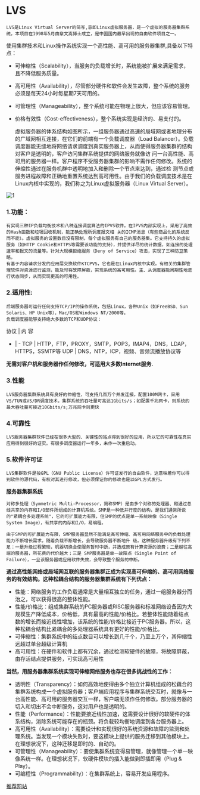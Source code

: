 # LVS

    LVS是Linux Virtual Server的简写,意即Linux虚拟服务器，是一个虚拟的服务器集群系统。本项目在1998年5月由章文嵩博士成立，是中国国内最早出现的自由软件项目之一。
    
使用集群技术和Linux操作系统实现一个高性能、高可用的服务器集群,具备以下特点：

* 可伸缩性（Scalability），当服务的负载增长时，系统能被扩展来满足需求，且不降低服务质量。
* 高可用性（Availability），尽管部分硬件和软件会发生故障，整个系统的服务必须是每天24小时每星期7天可用的。
* 可管理性（Manageability），整个系统可能在物理上很大，但应该容易管理。
* 价格有效性（Cost-effectiveness），整个系统实现是经济的、易支付的。

    虚拟服务器的体系结构如图所示，一组服务器通过高速的局域网或者地理分布的广域网相互连接，在它们的前端有一个负载调度器（Load Balancer）。负载调度器能无缝地将网络请求调度到真实服务器上，从而使得服务器集群的结构对客户是透明的，客户访问集群系统提供的网络服务就像访 问一台高性能、高可用的服务器一样。客户程序不受服务器集群的影响不需作任何修改。系统的伸缩性通过在服务机群中透明地加入和删除一个节点来达到，通过检 测节点或服务进程故障和正确地重置系统达到高可用性。由于我们的负载调度技术是在Linux内核中实现的，我们称之为Linux虚拟服务器（Linux Virtual Server）。

![1](http://mdpicture-1253499256.file.myqcloud.com/LVS/LVS%EF%BC%88%E5%8E%9F%E7%90%86%EF%BC%891.png)

### 1.功能：

    有实现三种IP负载均衡技术和八种连接调度算法的IPVS软件。在IPVS内部实现上，采用了高效的Hash函数和垃圾回收机制，能正确处理所调度报文相 关的ICMP消息（有些商品化的系统反而不能）。虚拟服务的设置数目没有限制，每个虚拟服务有自己的服务器集。它支持持久的虚拟服务（如HTTP Cookie和HTTPS等需要该功能的支持），并提供详尽的统计数据，如连接的处理速率和报文的流量等。针对大规模拒绝服务（Deny of Service）攻击，实现了三种防卫策略。
    有基于内容请求分发的应用层交换软件KTCPVS，它也是在Linux内核中实现。有相关的集群管理软件对资源进行监测，能及时将故障屏蔽，实现系统的高可用性。主、从调度器能周期性地进行状态同步，从而实现更高的可用性。
    
### 2.适用性:

    后端服务器可运行任何支持TCP/IP的操作系统，包括Linux，各种Unix（如FreeBSD、Sun Solaris、HP Unix等），Mac/OS和Windows NT/2000等。
    负载调度器能够支持绝大多数的TCP和UDP协议：
    
协议 | 内 容
- | -
TCP | HTTP，FTP，PROXY，SMTP，POP3，IMAP4，DNS，LDAP，HTTPS，SSMTP等
UDP | DNS，NTP，ICP，视频、音频流播放协议等

**无需对客户机和服务器作任何修改，可适用大多数Internet服务.**

### 3.性能

    LVS服务器集群系统具有良好的伸缩性，可支持几百万个并发连接。配置100M网卡，采用VS/TUN或VS/DR调度技术，集群系统的吞吐量可高达1Gbits/s；如配置千兆网卡，则系统的最大吞吐量可接近10Gbits/s;万兆网卡则更快

### 4.可靠性

    LVS服务器集群软件已经在很多大型的、关键性的站点得到很好的应用，所以它的可靠性在真实应用得到很好的证实。有很多调度器运行一年多，未作一次重启动。
    
### 5.软件许可证

    LVS集群软件是按GPL（GNU Public License）许可证发行的自由软件，这意味着你可以得到软件的源代码，有权对其进行修改，但必须保证你的修改也是以GPL方式发行。
    

**服务器集群系统**

    对称多处理（Symmetric Multi-Processor，简称SMP）是由多个对称的处理器、和通过总线共享的内存和I/O部件所组成的计算机系统。SMP是一种低并行度的结构，是我们通常所说的"紧耦合多处理系统"，它的可扩展能力有限，但SMP的优点是单一系统映像（Single System Image），有共享的内存和I/O，易编程。
    
    由于SMP的可扩展能力有限，SMP服务器显然不能满足高可伸缩、高可用网络服务中的负载处理能力不断增长需求。随着负载不断增长，会导致服务器不断地升 级。这种服务器升级有下列不足：一是升级过程繁琐，机器切换会使服务暂时中断，并造成原有计算资源的浪费；二是越往高端的服务器，所花费的代价越大；三是 SMP服务器是单一故障点（Single Point of Failure），一旦该服务器或应用软件失效，会导致整个服务的中断。


**通过高性能网络或局域网互联的服务器集群正成为实现高可伸缩的、高可用网络服务的有效结构。这种松耦合结构的服务器集群系统有下列优点：**

* 性能：网络服务的工作负载通常是大量相互独立的任务，通过一组服务器分而治之，可以获得很高的整体性能。
* 性能/价格比：组成集群系统的PC服务器或RISC服务器和标准网络设备因为大规模生产降低成本，价格低，具有最高的性能/价格比。若整体性能随着结点数的增长而接近线性增加，该系统的性能/价格比接近于PC服务器。所以，这种松耦合结构比紧耦合的多处理器系统具有更好的性能/价格比。
* 可伸缩性：集群系统中的结点数目可以增长到几千个，乃至上万个，其伸缩性远超过单台超级计算机
* 高可用性：在硬件和软件上都有冗余，通过检测软硬件的故障，将故障屏蔽，由存活结点提供服务，可实现高可用性

**当然，用服务器集群系统实现可伸缩网络服务也存在很多挑战性的工作：**

* 透明性（Transparency）：如何高效地使得由多个独立计算机组成的松藕合的集群系统构成一个虚拟服务器；客户端应用程序与集群系统交互时，就像与一台高性能、高可用的服务器交互一样，客户端无须作任何修改。部分服务器的切入和切出不会中断服务，这对用户也是透明的。
* 性能（Performance）：性能要接近线性加速，这需要设计很好的软硬件的体系结构，消除系统可能存在的瓶颈。将负载较均衡地调度到各台服务器上。
* 高可用性（Availability）：需要设计和实现很好的系统资源和故障的监测和处理系统。当发现一个模块失败时，要这模块上提供的服务迁移到其他模块上。在理想状况下，这种迁移是即时的、自动的。
* 可管理性（Manageability）：要使集群系统变得易管理，就像管理一个单一映像系统一样。在理想状况下，软硬件模块的插入能做到即插即用（Plug & Play）。
* 可编程性（Programmability）：在集群系统上，容易开发应用程序。

[推荐网站](http://www.linuxvirtualserver.org/zh/lvs1.html)

